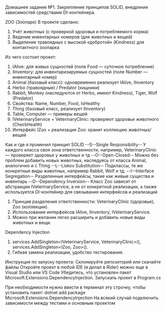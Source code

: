 Домашнее задание №1. Закрепление принципов SOLID, внедрения
зависимостей средствами DI-контейнера.

ZOO (Зоопарк)
В проекте сделано:

1) Учёт животных (с проверкой здоровья и потребляемого корма)
2) Ведение инвентарных номеров (для животных и вещей)
3) Выделение травоядных с высокой «добротой» (Kindness) для контактного зоопарка

Из чего состоит проект:
1) IAlive: для живых сущностей (поле Food — суточное потребление)
2) IInventory: для инвентаризируемых сущностей (поле Number — инвентарный номер)
3) Animal (базовый класс): одновременно реализует IAlive, IInventory
4) Herbo (травоядные) / Predator (хищники)
5) Rabbit, Monkey (наследуются от Herbo, имеют Kindness), Tiger, Wolf (Predator)
6) Свойства: Name, Number, Food, IsHealthy
7) Thing (базовый класс, реализует IInventory)
8) Table, Computer — примеры вещей
9) IVeterinaryService + VeterinaryClinic: проверяют здоровье животного (CheckHealth)
10) Интерфейс IZoo + реализация Zoo: хранит коллекцию животных/вещей



Как и где я променил принцип SOLID
--S--Single Responsibility-- У каждого класса своя зона ответственности, например, VeterinaryClinic — проверяет здоровье у животных и тд
--O--Open-Closed-- Можно без проблем добавить новых животных, наследуясь от класса Animal, аналогично и с Thing
--L--Liskov Substitution-- Подклассы, те же конкретные виды животных, например Rabbit, Wolf и тд.
--I--Interface Segregation-- Разделенные интерфейсы, такие как живые существа и инвентарь
--D--Dependency Inversion-- Класс Zoo зависит от абстракции IVeterinaryService, а не от конкретной реализации, а также используется DI-контейнер для связывания интерфейсов и реализаций


1) Принцив разделения ответственности: VeterinaryClinic (здоровье), Zoo (коллекции).
2) Использование интерфейсов IAlive, IInventory, IVeterinaryService.
3) Можно при желании легко расширить и добавить новые виды животных и вещи.

Dependency Injection
1) services.AddSingleton<IVeterinaryService, VeterinaryClinic>(), services.AddSingleton<IZoo, Zoo>().
2) Гибкая замена реализации, удобство тестирования.


Инструкция по запуску проекта:
Склонируйте репозиторий или скачайте файлы
Откройте проект в любой IDE (я делал в Rider) можно еще в Visual Studio или VS Code
Убедитесь, что установлен пакет Microsoft.Extensions.DependencyInjection.
Запускать проект в Program.cs

При необходимости нужно ввести в терминал эту строчку, чтобы установить пакет:   dotnet add package Microsoft.Extensions.DependencyInjection
На всякий случай подключить зависимости между тестами и основным проектом

